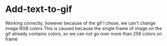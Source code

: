 # Add-text-to-gif
Working correctly, however because of the gif I chose, we can't change image RGB colors
This is caused because the single frame of image on the gif already contains colors, so we can not go over more than 256 colors on frame

